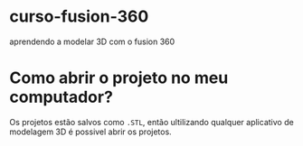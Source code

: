 # curso-fusion-360
aprendendo a modelar 3D com o fusion 360

# Como abrir o projeto no meu computador?
Os projetos estão salvos como `.STL`, então ultilizando qualquer aplicativo de modelagem 3D é possivel abrir os projetos.
